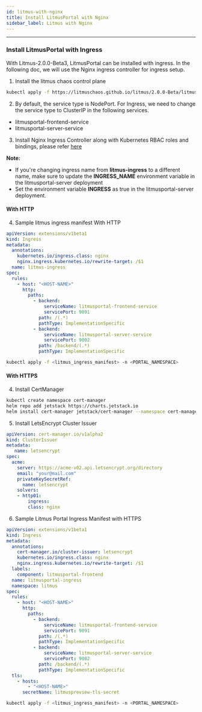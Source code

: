 ```yaml
---
id: litmus-with-nginx
title: Install LitmusPortal with Nginx
sidebar_label: Litmus with Nginx
---
```


---

### Install LitmusPortal with Ingress

With Litmus-2.0.0-Beta3, LitmusPortal can be installed with ingress.
In the following doc, we will use the Nginx ingress controller for ingress setup.

1. Install the litmus chaos control plane

```bash
kubectl apply -f https://litmuschaos.github.io/litmus/2.0.0-Beta/litmus-2.0.0-Beta.yaml
```

2. By default, the service type is NodePort. For Ingress, we need to change the service type to ClusterIP in the following services.
* litmusportal-frontend-service
* litmusportal-server-service


3. Install Nginx Ingress Controller along with Kubernetes RBAC roles and bindings, please refer [here](https://kubernetes.github.io/ingress-nginx/deploy/#installation-guide)

**Note:** 
* If you're changing ingress name from **litmus-ingress** to a different name, make sure to update the **INGRESS_NAME** environment variable in the litmusportal-server deployment
* Set the environment variable **INGRESS** as true in the litmusportal-server deployment.

#### With HTTP

4. Sample litmus ingress manifest With HTTP

```yaml
apiVersion: extensions/v1beta1
kind: Ingress
metadata:
  annotations:
    kubernetes.io/ingress.class: nginx
    nginx.ingress.kubernetes.io/rewrite-target: /$1
  name: litmus-ingress
spec:
  rules:
    - host: "<HOST-NAME>"
      http:
        paths:
          - backend:
              serviceName: litmusportal-frontend-service
              servicePort: 9091
            path: /(.*)
            pathType: ImplementationSpecific
          - backend:
              serviceName: litmusportal-server-service
              servicePort: 9002
            path: /backend/(.*)
            pathType: ImplementationSpecific
```

```bash
kubectl apply -f <litmus_ingress_manifest> -n <PORTAL_NAMESPACE>
```

#### With HTTPS

4. Install CertManager

```bash
kubectl create namespace cert-manager
helm repo add jetstack https://charts.jetstack.io
helm install cert-manager jetstack/cert-manager --namespace cert-manager --create-namespace --version v1.3.0 --set installCRDs=true
```

5. Install LetsEncrypt Cluster Issuer

```yaml
apiVersion: cert-manager.io/v1alpha2
kind: ClusterIssuer
metadata:
   name: letsencrypt
spec:
  acme:
    server: https://acme-v02.api.letsencrypt.org/directory
    email: "your@mail.com"
    privateKeySecretRef:
      name: letsencrypt
    solvers:
    - http01:
     	ingress:
        class: nginx
```

6. Sample Litmus Portal Ingress Manifest with HTTPS

```yaml
apiVersion: extensions/v1beta1
kind: Ingress
metadata:
  annotations:
    cert-manager.io/cluster-issuer: letsencrypt
    kubernetes.io/ingress.class: nginx
    nginx.ingress.kubernetes.io/rewrite-target: /$1
  labels:
    component: litmusportal-frontend
  name: litmusportal-ingress
  namespace: litmus
spec:
  rules:
    - host: "<HOST-NAME>"
      http:
        paths:
          - backend:
              serviceName: litmusportal-frontend-service
              servicePort: 9091
            path: /(.*)
            pathType: ImplementationSpecific
          - backend:
              serviceName: litmusportal-server-service
              servicePort: 9002
            path: /backend/(.*)
            pathType: ImplementationSpecific
  tls:
    - hosts:
        - "<HOST-NAME>"
      secretName: litmuspreview-tls-secret
```
```bash
kubectl apply -f <litmus_ingress_manifest> -n <PORTAL_NAMESPACE>
```
